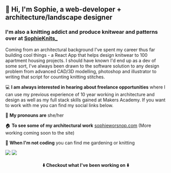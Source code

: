 ## 👋 Hi, I'm Sophie, a web-developer + architecture/landscape designer

### I'm also a knitting addict and produce knitwear and patterns over at [SophieKnits_](https://www.instagram.com/sophieknits_)

Coming from an architectural background I've spent my career thus far building cool things - a React App that helps design knitwear to 100 apartment housing projects. I should have known I'd end up as a dev of some sort, I've always been drawn to the software solution to any design problem
from advanced CAD/3D modelling, photoshop and illustrator to writing that script for counting knitting stitches.


 💻 **I am always interested in hearing about freelance opportunities** where I can use my previous experience of 10 year working in architecture and design as well as my full stack skills gained at Makers Academy. If you want to work with me you can find my social links below.
 

 👩  **My pronouns are**  she/her
 
 🏠  **To see some of my architectural work** [sophieworsnop.com](https://sophieworsnop.com) (More working coming soon to the site)

 🌿 **When I'm not coding** you can find me gardening or knitting
 
[<img src="https://img.shields.io/badge/LinkedIn-0077B5?style=for-the-badge&logo=linkedin&logoColor=white" />](https://www.linkedin.com/in/sophieworsnop/) 
[<img src="https://img.shields.io/badge/Gmail-D14836?style=for-the-badge&logo=gmail&logoColor=white" />](mailto:sophie.g.worsnop@gmail.com) 
 

 <h4 align="center">   ⬇️   Checkout what I've been working on   ⬇️ </h4>
 
